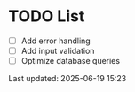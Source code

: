 # TODO List

- [ ] Add error handling
- [ ] Add input validation
- [ ] Optimize database queries

Last updated: 2025-06-19 15:23
